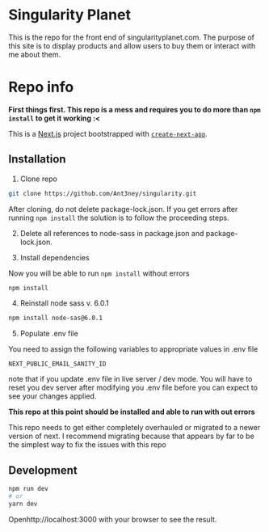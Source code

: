 # Singularity Planet

This is the repo for the front end of singularityplanet.com. The purpose of this site is to display products and allow users to buy them or interact with me about them.

# Repo info

**First things first. This repo is a mess and requires you to do more than `npm install` to get it working :<**

This is a [Next.js](https://nextjs.org/) project bootstrapped with [`create-next-app`](https://github.com/zeit/next.js/tree/canary/packages/create-next-app).

## Installation

1. Clone repo

```bash
git clone https://github.com/Ant3ney/singularity.git
```

After cloning, do not delete package-lock.json. If you get errors after running `npm install` the solution is to follow the proceeding steps.

2. Delete all references to node-sass in package.json and package-lock.json.

3. Install dependencies

Now you will be able to run `npm install` without errors

```bash
npm install
```

4. Reinstall node sass v. 6.0.1

```bash
npm install node-sas@6.0.1
```

5. Populate .env file

You need to assign the following variables to appropriate values in .env file

`NEXT_PUBLIC_EMAIL_SANITY_ID`

note that if you update .env file in live server / dev mode. You will have to reset you dev server after modifying you .env file before you can expect to see your changes applied.

**This repo at this point should be installed and able to run with out errors**

This repo needs to get either completely overhauled or migrated to a newer version of next. I recommend migrating because that appears by far to be the simplest way to fix the issues with this repo

## Development

```bash
npm run dev
# or
yarn dev
```

Openhttp://localhost:3000 with your browser to see the result.

